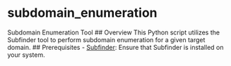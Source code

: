 # subdomain_enumeration
 Subdomain Enumeration Tool  ## Overview  This Python script utilizes the Subfinder tool to perform subdomain enumeration for a given target domain.  ## Prerequisites  - [Subfinder](https://github.com/projectdiscovery/subfinder): Ensure that Subfinder is installed on your system. 
